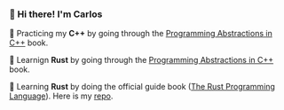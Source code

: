 ### 🍕 Hi there! I'm Carlos

🚧 Practicing my **C++** by going through the [Programming Abstractions in C++](https://github.com/caestrada/programming-abstractions-in-cpp-problems) book.

🚧 Learnign **Rust** by going through the [Programming Abstractions in C++](https://github.com/caestrada/programming-abstractions-in-rust-problems-) book.

🚧 Learning **Rust** by doing the official guide book ([The Rust Programming Language](https://doc.rust-lang.org/book/)). Here is my [repo](https://github.com/caestrada/the-rust-programming-language-book).
